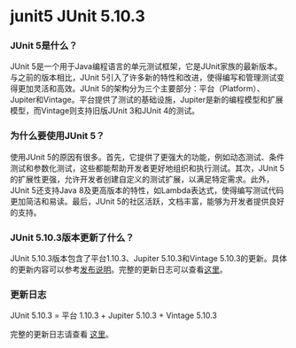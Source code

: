 # junit5 JUnit 5.10.3
### JUnit 5是什么？

JUnit 5是一个用于Java编程语言的单元测试框架，它是JUnit家族的最新版本。与之前的版本相比，JUnit 5引入了许多新的特性和改进，使得编写和管理测试变得更加灵活和高效。JUnit 5的架构分为三个主要部分：平台（Platform）、Jupiter和Vintage。平台提供了测试的基础设施，Jupiter是新的编程模型和扩展模型，而Vintage则支持旧版JUnit 3和JUnit 4的测试。

### 为什么要使用JUnit 5？

使用JUnit 5的原因有很多。首先，它提供了更强大的功能，例如动态测试、条件测试和参数化测试，这些都能帮助开发者更好地组织和执行测试。其次，JUnit 5的扩展性更强，允许开发者创建自定义的测试扩展，以满足特定需求。此外，JUnit 5还支持Java 8及更高版本的特性，如Lambda表达式，使得编写测试代码更加简洁和易读。最后，JUnit 5的社区活跃，文档丰富，能够为开发者提供良好的支持。

### JUnit 5.10.3版本更新了什么？

JUnit 5.10.3版本包含了平台1.10.3、Jupiter 5.10.3和Vintage 5.10.3的更新。具体的更新内容可以参考[发布说明](http://junit.org/junit5/docs/5.10.3/release-notes/)。完整的更新日志可以查看[这里](https://github.com/junit-team/junit5/compare/r5.10.2...r5.10.3)。

### 更新日志

JUnit 5.10.3 = 平台 1.10.3 + Jupiter 5.10.3 + Vintage 5.10.3

完整的更新日志请查看 [这里](https://github.com/junit-team/junit5/compare/r5.10.2...r5.10.3)。